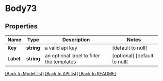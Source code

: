 # Body73

## Properties
Name | Type | Description | Notes
------------ | ------------- | ------------- | -------------
**Key** | **string** | a valid api key | [default to null]
**Label** | **string** | an optional label to filter the templates | [optional] [default to null]

[[Back to Model list]](../README.md#documentation-for-models) [[Back to API list]](../README.md#documentation-for-api-endpoints) [[Back to README]](../README.md)


